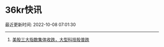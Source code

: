 # 36kr快讯

最近更新时间: 2022-10-08 07:01:30

--- 
1. [美股三大指数集体收跌，大型科技股普跌](https://36kr.com/newsflashes/1948247764929157) 
